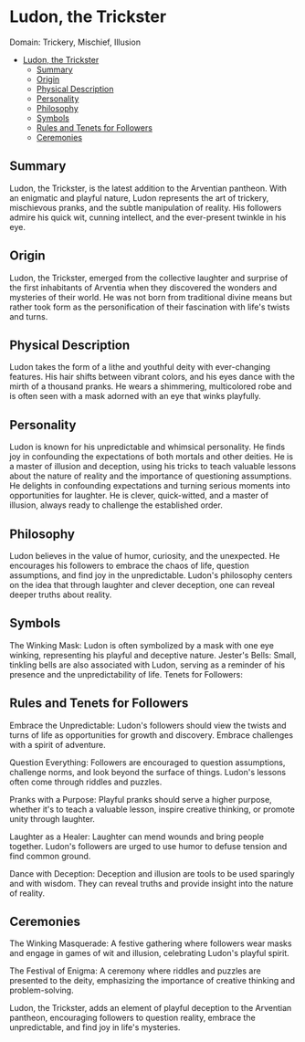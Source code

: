 # Ludon, the Trickster

Domain: Trickery, Mischief, Illusion

- [Ludon, the Trickster](#ludon-the-trickster)
  - [Summary](#summary)
  - [Origin](#origin)
  - [Physical Description](#physical-description)
  - [Personality](#personality)
  - [Philosophy](#philosophy)
  - [Symbols](#symbols)
  - [Rules and Tenets for Followers](#rules-and-tenets-for-followers)
  - [Ceremonies](#ceremonies)

## Summary
Ludon, the Trickster, is the latest addition to the Arventian pantheon. With an enigmatic and playful nature, Ludon represents the art of trickery, mischievous pranks, and the subtle manipulation of reality. His followers admire his quick wit, cunning intellect, and the ever-present twinkle in his eye.

## Origin
Ludon, the Trickster, emerged from the collective laughter and surprise of the first inhabitants of Arventia when they discovered the wonders and mysteries of their world. He was not born from traditional divine means but rather took form as the personification of their fascination with life's twists and turns.

## Physical Description
Ludon takes the form of a lithe and youthful deity with ever-changing features. His hair shifts between vibrant colors, and his eyes dance with the mirth of a thousand pranks. He wears a shimmering, multicolored robe and is often seen with a mask adorned with an eye that winks playfully.

## Personality
Ludon is known for his unpredictable and whimsical personality. He finds joy in confounding the expectations of both mortals and other deities. He is a master of illusion and deception, using his tricks to teach valuable lessons about the nature of reality and the importance of questioning assumptions. He delights in confounding expectations and turning serious moments into opportunities for laughter. He is clever, quick-witted, and a master of illusion, always ready to challenge the established order.

## Philosophy
Ludon believes in the value of humor, curiosity, and the unexpected. He encourages his followers to embrace the chaos of life, question assumptions, and find joy in the unpredictable. Ludon's philosophy centers on the idea that through laughter and clever deception, one can reveal deeper truths about reality.

## Symbols

The Winking Mask: Ludon is often symbolized by a mask with one eye winking, representing his playful and deceptive nature.
Jester's Bells: Small, tinkling bells are also associated with Ludon, serving as a reminder of his presence and the unpredictability of life.
Tenets for Followers:

## Rules and Tenets for Followers

Embrace the Unpredictable: Ludon's followers should view the twists and turns of life as opportunities for growth and discovery. Embrace challenges with a spirit of adventure.

Question Everything: Followers are encouraged to question assumptions, challenge norms, and look beyond the surface of things. Ludon's lessons often come through riddles and puzzles.

Pranks with a Purpose: Playful pranks should serve a higher purpose, whether it's to teach a valuable lesson, inspire creative thinking, or promote unity through laughter.

Laughter as a Healer: Laughter can mend wounds and bring people together. Ludon's followers are urged to use humor to defuse tension and find common ground.

Dance with Deception: Deception and illusion are tools to be used sparingly and with wisdom. They can reveal truths and provide insight into the nature of reality.

## Ceremonies

The Winking Masquerade: A festive gathering where followers wear masks and engage in games of wit and illusion, celebrating Ludon's playful spirit.

The Festival of Enigma: A ceremony where riddles and puzzles are presented to the deity, emphasizing the importance of creative thinking and problem-solving.

Ludon, the Trickster, adds an element of playful deception to the Arventian pantheon, encouraging followers to question reality, embrace the unpredictable, and find joy in life's mysteries.